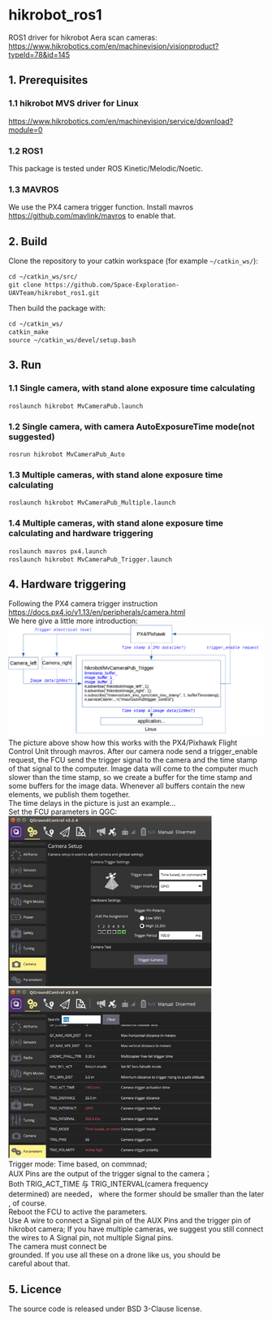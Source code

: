 # hikrobot_ros1
ROS1 driver for hikrobot Aera scan cameras: https://www.hikrobotics.com/en/machinevision/visionproduct?typeId=78&id=145

## 1. Prerequisites
### 1.1 hikrobot MVS driver for Linux
https://www.hikrobotics.com/en/machinevision/service/download?module=0

### 1.2 ROS1
This package is tested under ROS Kinetic/Melodic/Noetic.

### 1.3 MAVROS 
We use the PX4 camera trigger function.
Install mavros https://github.com/mavlink/mavros to enable that.

## 2. Build 
Clone the repository to your catkin workspace (for example `~/catkin_ws/`):
```
cd ~/catkin_ws/src/
git clone https://github.com/Space-Exploration-UAVTeam/hikrobot_ros1.git
```
Then build the package with:
```
cd ~/catkin_ws/
catkin_make
source ~/catkin_ws/devel/setup.bash
```

## 3. Run
### 1.1 Single camera, with stand alone exposure time calculating
```
roslaunch hikrobot MvCameraPub.launch
```
### 1.2 Single camera, with camera AutoExposureTime mode(not suggested)
```
rosrun hikrobot MvCameraPub_Auto
```
### 1.3 Multiple cameras, with stand alone exposure time calculating
```
roslaunch hikrobot MvCameraPub_Multiple.launch
```
### 1.4 Multiple cameras, with stand alone exposure time calculating and hardware triggering
```
roslaunch mavros px4.launch
roslaunch hikrobot MvCameraPub_Trigger.launch
```

## 4. Hardware triggering
Following the PX4 camera trigger instruction https://docs.px4.io/v1.13/en/peripherals/camera.html  
We here give a little more introduction:  
 <img src="https://github.com/Space-Exploration-UAVTeam/hikrobot_ros1/blob/master/img/Picture1.png" width="600" />  
The picture above show how this works with the PX4/Pixhawk Flight Control Unit through mavros. After our camera node send a trigger_enable request, the FCU send the trigger signal to the camera and the time stamp of that signal to the computer. Image data will come to the computer much slower than the time stamp, so we create a buffer for the time stamp and some buffers for the image data. Whenever all buffers contain the new elements, we publish them together.  
The time delays in the picture is just an example...  
Set the FCU parameters in QGC:  
 <img src="https://github.com/Space-Exploration-UAVTeam/hikrobot_ros1/blob/master/img/Picture2.png" width="400" />  
 <img src="https://github.com/Space-Exploration-UAVTeam/hikrobot_ros1/blob/master/img/Picture3.png" width="400" />  
Trigger mode: Time based, on commnad;  
AUX Pins are the output of the trigger signal to the camera；  
Both TRIG_ACT_TIME 与 TRIG_INTERVAL(camera frequency determined) are needed， where the former should be smaller than the later, of course.  
Reboot the FCU to active the parameters.  
Use A wire to connect a Signal pin of the AUX Pins and the trigger pin of hikrobot camera; If you have multiple cameras, we suggest you still connect the wires to A Signal pin, not multiple Signal pins.  
The camera must connect be grounded. If you use all these on a drone like us, you should be careful about that.  

## 5. Licence
The source code is released under BSD 3-Clause license.
